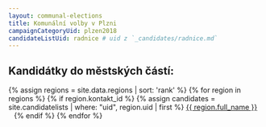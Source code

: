 ```yaml
---
layout: communal-elections
title: Komunální volby v Plzni
campaignCategoryUid: plzen2018
candidateListUid: radnice # uid z `_candidates/radnice.md`
---
```


<section class="o-section o-section--spaceBot">
  <div class="o-section-inner">
    <div class="o-section-block">
      <div class="c-BasicPage">
        <div class="c-BasicPage-content">
          <h2>Kandidátky do městských částí:</h2>
{% assign regions = site.data.regions | sort: 'rank' %}
{% for region in regions %}
    {% if region.kontakt_id %}
        {% assign candidates = site.candidatelists | where: "uid", region.uid | first  %}
        <a href="/mestske-casti/{{region.uid}}.html">
            {{ region.full_name }} 
        </a>
        &ensp;
    {% endif %}
{% endfor %}
        </div>
      </div>
    </div>
  </div>
</section>
